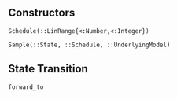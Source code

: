 ## Constructors

```@docs
Schedule(::LinRange{<:Number,<:Integer})
```

```@docs
Sample(::State, ::Schedule, ::UnderlyingModel)
```
## State Transition

```@docs
forward_to
```
